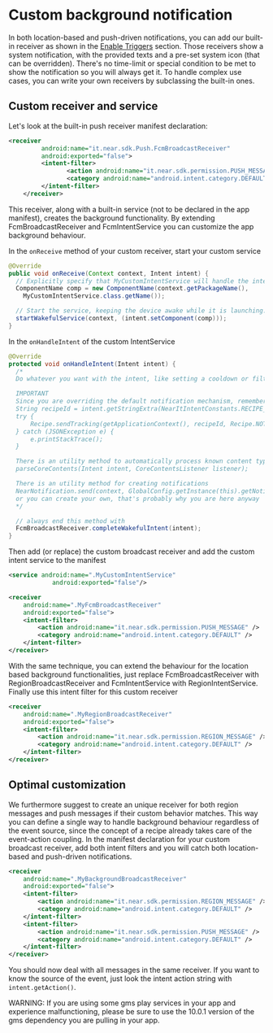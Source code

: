 # Custom background notification

In both location-based and push-driven notifications, you can add our built-in receiver as shown in the [Enable Triggers](enable-triggers.md) section. Those receivers show a system notification, with the provided texts and a pre-set system icon (that can be overridden). There's no time-limit or special condition to be met to show the notification so you will always get it. To handle complex use cases, you can write your own receivers by subclassing the built-in ones.

## Custom receiver and service

Let's look at the built-in push receiver manifest declaration:
```xml
<receiver
         android:name="it.near.sdk.Push.FcmBroadcastReceiver"
         android:exported="false">
         <intent-filter>
                <action android:name="it.near.sdk.permission.PUSH_MESSAGE" />
                <category android:name="android.intent.category.DEFAULT" />
         </intent-filter>
    </receiver>
```
This receiver, along with a built-in service (not to be declared in the app manifest), creates the background functionality.
By extending FcmBroadcastReceiver and FcmIntentService you can customize the app background behaviour.

In the `onReceive` method of your custom receiver, start your custom service
```java
@Override
public void onReceive(Context context, Intent intent) {
  // Explicitly specify that MyCustomIntentService will handle the intent.
  ComponentName comp = new ComponentName(context.getPackageName(),
    MyCustomIntentService.class.getName());

  // Start the service, keeping the device awake while it is launching.
  startWakefulService(context, (intent.setComponent(comp)));
}
```

In the `onHandleIntent` of the custom IntentService
```java
@Override
protected void onHandleIntent(Intent intent) {
  /*
  Do whatever you want with the intent, like setting a cooldown or filter events

  IMPORTANT
  Since you are overriding the default notification mechanism, remember to track the recipe as notified with:
  String recipeId = intent.getStringExtra(NearItIntentConstants.RECIPE_ID);
  try {
      Recipe.sendTracking(getApplicationContext(), recipeId, Recipe.NOTIFIED_STATUS);
  } catch (JSONException e) {
      e.printStackTrace();
  }

  There is an utility method to automatically process known content types and calls the CoreContentsListener callback methods.
  parseCoreContents(Intent intent, CoreContentsListener listener);

  There is an utility method for creating notifications
  NearNotification.send(context, GlobalConfig.getInstance(this).getNotificationImage(), notificationTitle, notificationText, targetIntent, NOTIFICATION_ID);
  or you can create your own, that's probably why you are here anyway
  */

  // always end this method with
  FcmBroadcastReceiver.completeWakefulIntent(intent);
}
```

Then add (or replace) the custom broadcast receiver and add the custom intent service to the manifest
```xml
<service android:name=".MyCustomIntentService"
            android:exported="false"/>

<receiver
    android:name=".MyFcmBroadcastReceiver"
    android:exported="false">
    <intent-filter>
        <action android:name="it.near.sdk.permission.PUSH_MESSAGE" />
        <category android:name="android.intent.category.DEFAULT" />
    </intent-filter>
</receiver>
```

With the same technique, you can extend the behaviour for the location based background functionalities, just replace FcmBroadcastReceiver with RegionBroadcastReceiver and FcmIntentService with RegionIntentService. Finally use this intent filter for this custom receiver
```xml
<receiver
    android:name=".MyRegionBroadcastReceiver"
    android:exported="false">
    <intent-filter>
        <action android:name="it.near.sdk.permission.REGION_MESSAGE" />
        <category android:name="android.intent.category.DEFAULT" />
    </intent-filter>
</receiver>
```

## Optimal customization
We furthermore suggest to create an unique receiver for both region messages and push messages if their custom behavior matches. This way you can define a single way to handle background behaviour regardless of the event source, since the concept of a recipe already takes care of the event-action coupling.
In the manifest declaration for your custom broadcast receiver, add both intent filters and you will catch both location-based and push-driven notifications.
```xml
<receiver
    android:name=".MyBackgroundBroadcastReceiver"
    android:exported="false">
    <intent-filter>
        <action android:name="it.near.sdk.permission.REGION_MESSAGE" />
        <category android:name="android.intent.category.DEFAULT" />
    </intent-filter>
    <intent-filter>
        <action android:name="it.near.sdk.permission.PUSH_MESSAGE" />
        <category android:name="android.intent.category.DEFAULT" />
    </intent-filter>
</receiver>
```
You should now deal with all messages in the same receiver. If you want to know the source of the event, just look the intent action string with `intent.getAction()`.

WARNING: If you are using some gms play services in your app and experience malfunctioning, please be sure to use the 10.0.1 version of the gms dependency you are pulling in your app.
